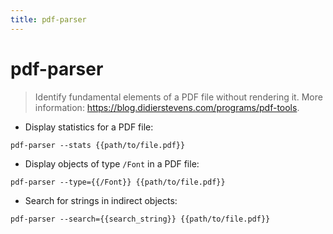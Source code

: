```yaml
---
title: pdf-parser
---
```

# pdf-parser

> Identify fundamental elements of a PDF file without rendering it.
> More information: <https://blog.didierstevens.com/programs/pdf-tools>.

- Display statistics for a PDF file:

`pdf-parser --stats {{path/to/file.pdf}}`

- Display objects of type `/Font` in a PDF file:

`pdf-parser --type={{/Font}} {{path/to/file.pdf}}`

- Search for strings in indirect objects:

`pdf-parser --search={{search_string}} {{path/to/file.pdf}}`
